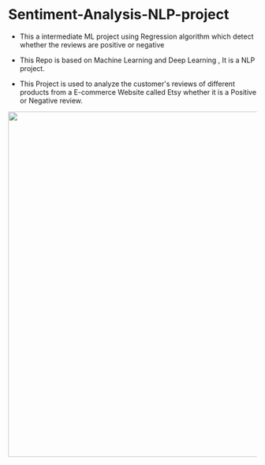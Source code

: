 # Sentiment-Analysis-NLP-project
- This a intermediate ML project using Regression algorithm which detect whether the reviews are positive or negative


- This Repo is based on Machine Learning and Deep Learning , It is a NLP project.


- This Project is used to analyze the customer's reviews of different products from a E-commerce Website called Etsy whether it is a Positive or Negative review.


<p align="center">
  <img width="800" height="700" src="https://github.com/nithinkrish-25/Sentiment-Analysis-NLP-project/blob/main/project%20screenshots/wordCloud.png?raw=true">
</p>

